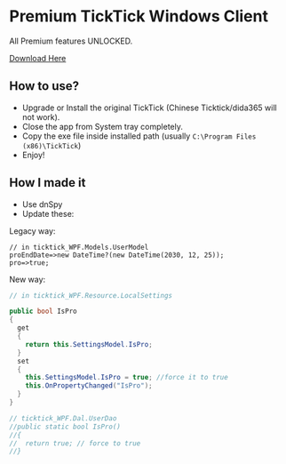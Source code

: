 # Premium TickTick Windows Client

All Premium features UNLOCKED.

[Download Here](https://github.com/yazdipour/cracked-ticktick-windows/releases)

## How to use? 

- Upgrade or Install the original TickTick (Chinese Ticktick/dida365 will not work).
- Close the app from System tray completely.
- Copy the exe file inside installed path (usually `C:\Program Files (x86)\TickTick`)
- Enjoy!

## How I made it

- Use dnSpy
- Update these:

Legacy way:

```
// in ticktick_WPF.Models.UserModel
proEndDate=>new DateTime?(new DateTime(2030, 12, 25));
pro=>true;
```

New way:

```c#
// in ticktick_WPF.Resource.LocalSettings

public bool IsPro
{
  get
  {
    return this.SettingsModel.IsPro;
  }
  set
  {
    this.SettingsModel.IsPro = true; //force it to true
    this.OnPropertyChanged("IsPro");
  }
}

// ticktick_WPF.Dal.UserDao
//public static bool IsPro()
//{
//  return true; // force to true
//}
```
